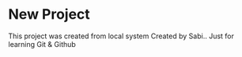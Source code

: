# New Project 

This project was created from local system
Created by Sabi..
Just for learning Git & Github
